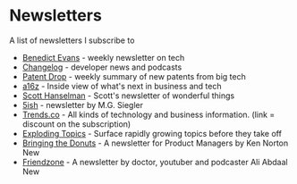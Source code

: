 # Newsletters

A list of newsletters I subscribe to

- [Benedict Evans](https://www.ben-evans.com/newsletter) - weekly newsletter on tech
- [Changelog](https://changelog.com/subscribe) - developer news and podcasts
- [Patent Drop](https://patentdrop.substack.com/) - weekly summary of new patents from big tech
- [a16z](https://a16z.com/) - Inside view of what's next in business and tech
- [Scott Hanselman](https://hanselman.substack.com/) - Scott's newsletter of wonderful things
- [5ish](https://5ish.org/about) - newsletter by M.G. Siegler
- [Trends.co](https://trends.co/?ref=42960) - All kinds of technology and business information. (link = discount on the subscription)
- [Exploding Topics](https://explodingtopics.com/) - Surface rapidly growing topics before they take off
- [Bringing the Donuts](https://kennethn.substack.com/) - A newsletter for Product Managers by Ken Norton New
- [Friendzone](https://aliabdaal.com/newsletter/) - A newsletter by doctor, youtuber and podcaster Ali Abdaal New
